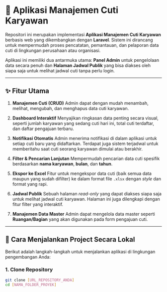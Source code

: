 # 📅 Aplikasi Manajemen Cuti Karyawan

Repositori ini merupakan implementasi **Aplikasi Manajemen Cuti Karyawan** berbasis web yang dikembangkan dengan **Laravel**. Sistem ini dirancang untuk mempermudah proses pencatatan, pemantauan, dan pelaporan data cuti di lingkungan perusahaan atau organisasi.

Aplikasi ini memiliki dua antarmuka utama: **Panel Admin** untuk pengelolaan data secara penuh dan **Halaman Jadwal Publik** yang bisa diakses oleh siapa saja untuk melihat jadwal cuti tanpa perlu login.

---

## ✨ Fitur Utama

1.  **Manajemen Cuti (CRUD)**
    Admin dapat dengan mudah menambah, melihat, mengubah, dan menghapus data cuti karyawan.

2.  **Dashboard Interaktif**
    Menyajikan ringkasan data penting secara visual, seperti jumlah karyawan yang sedang cuti hari ini, total cuti terdaftar, dan daftar pengajuan terbaru.

3.  **Notifikasi Otomatis**
    Admin menerima notifikasi di dalam aplikasi untuk setiap cuti baru yang didaftarkan. Terdapat juga sistem terjadwal untuk memberitahu saat cuti seorang karyawan dimulai atau berakhir.

4.  **Filter & Pencarian Lanjutan**
    Mempermudah pencarian data cuti spesifik berdasarkan **nama karyawan**, **bulan**, dan **tahun**.

5.  **Ekspor ke Excel**
    Fitur untuk mengekspor data cuti (baik semua data maupun yang sudah difilter) ke dalam format file `.xlsx` dengan *style* dan format yang rapi.

6.  **Jadwal Publik**
    Sebuah halaman *read-only* yang dapat diakses siapa saja untuk melihat jadwal cuti karyawan. Halaman ini juga dilengkapi dengan fitur filter yang interaktif.

7.  **Manajemen Data Master**
    Admin dapat mengelola data master seperti **Ruangan/Bagian** yang akan digunakan pada form pengajuan cuti.

---

## 🚀 Cara Menjalankan Project Secara Lokal

Berikut adalah langkah-langkah untuk menjalankan aplikasi di lingkungan pengembangan Anda:

### 1. Clone Repository

```bash
git clone [URL_REPOSITORY_ANDA]
cd [NAMA_FOLDER_PROYEK]
